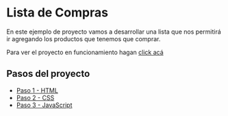 # Lista de Compras

En este ejemplo de proyecto vamos a desarrollar una lista que nos permitirá ir agregando los productos que tenemos que comprar.

Para ver el proyecto en funcionamiento hagan [click acá](https://taller-inicial-cmd-juanignaciocuiule.c9users.io/Lista_de_compras/index.html)

## Pasos del proyecto

* [Paso 1 - HTML](https://www.github.com/JuanIgnacioCuiule/TallerInicialCMD/tree/ProyectosEjemplo/CLista_de_compras/Paso1-HTML)
* [Paso 2 - CSS](https://www.github.com/JuanIgnacioCuiule/TallerInicialCMD/tree/ProyectosEjemplo/Lista_de_compras/Paso2-CSS)
* [Paso 3 - JavaScript](https://www.github.com/JuanIgnacioCuiule/TallerInicialCMD/tree/ProyectosEjemplo/Lista_de_compras/Paso3-JS)
